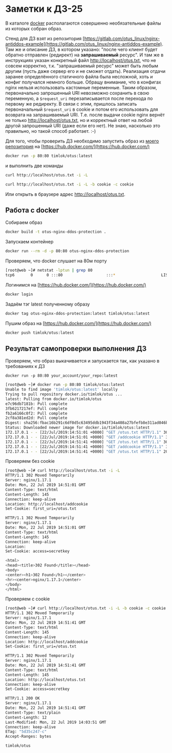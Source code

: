 # Заметки к ДЗ-25

В каталоге [docker](https://github.com/timlok/otus-linux/tree/master/homework/25_web/docker) располагаются совершенно необязательные файлы из которых собран образ.

Стенд для ДЗ взят из репозитория [https://gitlab.com/otus_linux/nginx-antiddos-example](https://gitlab.com/otus_linux/nginx-antiddos-example). Там же и описание ДЗ, в котором указано: "после чего клиент будет обратно отправлен (редирект) на **запрашиваемый** ресурс".
И там же в инструкциях указан конкретный файл [http://localhost/otus.txt](http://localhost/otus.txt), что не совсем корректно, т.к. "запрашиваемый ресурс" может быть любым другим (пусть даже сервер его и не сможет отдать).
Реализация отдачи заранее определённого статичного файла была несложной, хоть и конфиг получался немного больше. Обращу внимание, что в конфигах nginx нельзя использовать кастомные переменные. Таким образом, первоначально запрошенный URI невозможно сохранить в свою переменную, а ```$request_uri``` перезаписывается после перехода по первому же редиректу. В связи с этим, пришлось записать первоначальный ```$request_uri``` в cookie и потом его использовать для возврата на запрашиваемый URI. Т.е. после выдачи cookie nginx вернёт не только [http://localhost/otus.txt](http://localhost/otus.txt), но и корректный ответ на любой другой запрошенный URI (даже если его нет). Не знаю, насколько это правильно, но такой способ работает. :-)

Для того, чтобы проверить ДЗ необходимо запустить образ из [моего репозитория](https://hub.docker.com/r/timlok/otus) на [https://hub.docker.com/](https://hub.docker.com/)

```bash
docker run -p 80:80 timlok/otus:latest
```

и выполнить две команды

```bash
curl http://localhost/otus.txt -i -L
```

```bash
curl http://localhost/otus.txt -i -L -b cookie -c cookie
```

Или открыть в браузере адрес [http://localhost/otus.txt](http://localhost/otus.txt).

## Работа с docker

Собираем образ

```bash
docker build -t otus-nginx-ddos-protection .
```

Запускаем контейнер

```bash
docker run --rm -d -p 80:80 otus-nginx-ddos-protection
```

Проверяем, что docker слушает на 80м порту

```bash
[root@web ~]# netstat -lptun | grep 80
tcp6       0      0 :::80                   :::*                    LISTEN      7131/docker-proxy-c
```

Логинимся на [https://hub.docker.com/](https://hub.docker.com/)

```bash
docker login
```

Задаём тэг latest полученному образу

```bash
docker tag otus-nginx-ddos-protection:latest timlok/otus:latest
```

Пушим образ на [https://hub.docker.com/](https://hub.docker.com/)

```bash
docker push timlok/otus:latest
```

## Результат самопроверки выполнения ДЗ

Проверяем, что образ выкачивается и запускается так, как указано в требованиях к ДЗ

```docker run -p 80:80 your_account/your_repo:latest```

```bash
[root@web ~]# docker run -p 80:80 timlok/otus:latest
Unable to find image 'timlok/otus:latest' locally
Trying to pull repository docker.io/timlok/otus ...
latest: Pulling from docker.io/timlok/otus
e7c96db7181b: Pull complete
3fb6217217ef: Pull complete
fb2a6166c0f2: Pull complete
2cf8a381ed2d: Pull complete
Digest: sha256:fbac16b291c6df0d5c63495ddb1943f34a408a27bfefb8e311ad046b653dd899
Status: Downloaded newer image for docker.io/timlok/otus:latest
172.17.0.1 - - [22/Jul/2019:14:51:01 +0000] "GET /otus.txt HTTP/1.1" 302 145 "-" "curl/7.29.0" "-"
172.17.0.1 - - [22/Jul/2019:14:51:01 +0000] "GET /addcookie HTTP/1.1" 302 145 "-" "curl/7.29.0" "-"
172.17.0.1 - - [22/Jul/2019:14:51:41 +0000] "GET /otus.txt HTTP/1.1" 302 145 "-" "curl/7.29.0" "-"
172.17.0.1 - - [22/Jul/2019:14:51:41 +0000] "GET /addcookie HTTP/1.1" 302 145 "-" "curl/7.29.0" "-"
172.17.0.1 - - [22/Jul/2019:14:51:41 +0000] "GET /otus.txt HTTP/1.1" 200 12 "-" "curl/7.29.0" "-"
```

Проверяем без cookie
```bash
[root@web ~]# curl http://localhost/otus.txt -i -L
HTTP/1.1 302 Moved Temporarily
Server: nginx/1.17.1
Date: Mon, 22 Jul 2019 14:51:01 GMT
Content-Type: text/html
Content-Length: 145
Connection: keep-alive
Location: http://localhost/addcookie
Set-Cookie: first_uri=/otus.txt

HTTP/1.1 302 Moved Temporarily
Server: nginx/1.17.1
Date: Mon, 22 Jul 2019 14:51:01 GMT
Content-Type: text/html
Content-Length: 145
Connection: keep-alive
Location:
Set-Cookie: access=secretkey

<html>
<head><title>302 Found</title></head>
<body>
<center><h1>302 Found</h1></center>
<hr><center>nginx/1.17.1</center>
</body>
</html>
```

Проверяем с cookie

```bash
[root@web ~]# curl http://localhost/otus.txt -i -L -b cookie -c cookie
HTTP/1.1 302 Moved Temporarily
Server: nginx/1.17.1
Date: Mon, 22 Jul 2019 14:51:41 GMT
Content-Type: text/html
Content-Length: 145
Connection: keep-alive
Location: http://localhost/addcookie
Set-Cookie: first_uri=/otus.txt

HTTP/1.1 302 Moved Temporarily
Server: nginx/1.17.1
Date: Mon, 22 Jul 2019 14:51:41 GMT
Content-Type: text/html
Content-Length: 145
Location: http://localhost/otus.txt
Connection: keep-alive
Set-Cookie: access=secretkey

HTTP/1.1 200 OK
Server: nginx/1.17.1
Date: Mon, 22 Jul 2019 14:51:41 GMT
Content-Type: text/plain
Content-Length: 12
Last-Modified: Mon, 22 Jul 2019 14:03:51 GMT
Connection: keep-alive
ETag: "5d35c247-c"
Accept-Ranges: bytes

timlok/otus
```
